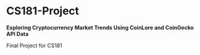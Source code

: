 # CS181-Project

**Exploring Cryptocurrency Market Trends Using CoinLore and CoinGecko API Data**

Final Project for CS181
